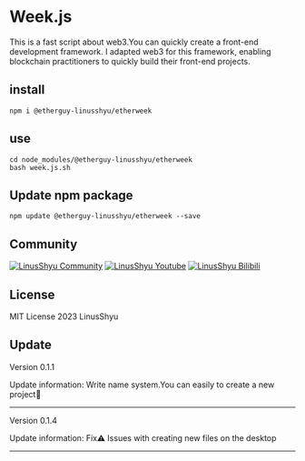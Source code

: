 # Week.js

This is a fast script about web3.You can quickly create a front-end development framework.
I adapted web3 for this framework, enabling blockchain practitioners to quickly build their front-end projects.

## install

```shell
npm i @etherguy-linusshyu/etherweek
```

## use

```shell
cd node_modules/@etherguy-linusshyu/etherweek
bash week.js.sh
```

## Update npm package

```shell
npm update @etherguy-linusshyu/etherweek --save
```

## Community

[![LinusShyu Community](https://img.shields.io/badge/-Community-blue)](https://discord.gg/mWsge7Ju9W)
[![LinusShyu Youtube](https://img.shields.io/badge/-YouTube-red)](https://www.youtube.com/channel/UC4KtR-YsWDfWtikRGOZb58Q)
[![LinusShyu Bilibili](https://img.shields.io/badge/-Bilibili-blue)](https://space.bilibili.com/411591950?spm_id_from=333.1007.0.0)

## License

MIT License 2023 LinusShyu

## Update

Version 0.1.1

Update information: Write name system.You can easily to create a new project🎉

-------------------------------------------------------------------------------------

Version 0.1.4

Update information: Fix⚠️ Issues with creating new files on the desktop

-------------------------------------------------------------------------------------
